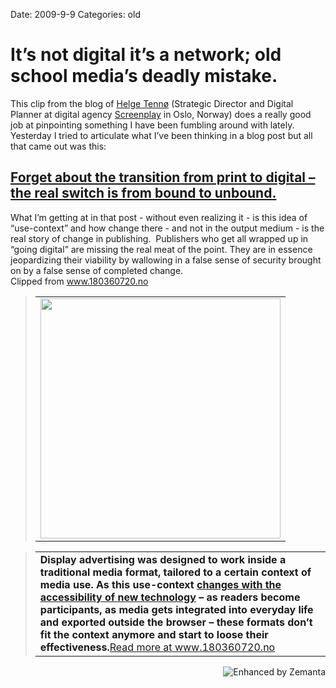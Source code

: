 Date: 2009-9-9
Categories: old

# It’s not digital it’s a network; old school media’s deadly mistake.

<div class="Clog_Commentary_Wrap">
<div class="Clog_Post_Text">

This clip from the blog of  <a class="zem_slink" title="Helge Tennø" rel="homepage" href="http://www.slideshare.net/helgetenno">Helge Tennø</a> (Strategic Director and Digital Planner at digital agency <a title="Screenplay" href="http://screenplay.no/">Screenplay</a> in Oslo, Norway) does a really good job at pinpointing something I have been fumbling around with lately.  Yesterday I tried to articulate what I’ve been thinking in a blog post but all that came out was this:
<h2 class="post_name"><a href="http://mturro.com/2009/09/08/not-print-to-digital-bound-to-unbound/">Forget about the transition from print to digital – the real switch is from bound to unbound.</a></h2>
What I’m getting at in that post - without even realizing it - is this idea of “use-context” and how change there - and not in the output medium - is the real story of change in publishing.  Publishers who get all wrapped up in “going digital” are missing the real meat of the point. They are in essence jeopardizing their viability by wallowing in a false sense of security brought on by a false sense of completed change.

</div>
</div>
<div class="Clog_Content_Outer"><!-- BEGIN_CLOG_CONTENT ID: reload CLOGS.CLIPMARKS.COM -->
<div class="Clog_Top_Wrap">
<div class="Clog_Source_First"><span>Clipped from <a title="http://www.180360720.no/index.php/archive/how-much-is-irrelevant/" rel="clipsource" href="http://www.180360720.no/index.php/archive/how-much-is-irrelevant/">www.180360720.no</a></span></div>
</div>
<div class="Clog_Middle_Wrap">
<blockquote class="Clog_Content_Item" cite="http://www.180360720.no/index.php/archive/how-much-is-irrelevant/">
<table cellspacing="0" cellpadding="0">
<tbody>
<tr>
<td>
<div class="Clog_Content_Item_Image"><img src="http://content9.clipmarks.com/clog_clip_cache/amplify.com/33DEF212-0ECA-4ECF-85FC-EE031F20701D/BBAAFB46-A167-43F7-A675-542139F8F37A" alt="" width="384" /></div></td>
</tr>
</tbody>
</table>
</blockquote>
<blockquote class="Clog_Content_Item" cite="http://www.180360720.no/index.php/archive/how-much-is-irrelevant/">
<table cellspacing="0" cellpadding="0">
<tbody>
<tr>
<td><strong>Display advertising was designed to work inside a traditional media format, tailored to a certain context of media use. As this use-context <a rel="nofollow" href="http://www.180360720.no/index.php/archive/bridging-the-gap-between-technology-and-behavior/">changes with the accessibility of new technology</a> – as readers become participants, as media gets integrated into everyday life and exported outside the browser – these formats don’t fit the context anymore and start to loose their effectiveness.</strong><span class="Clog_Source_Button"><a title="http://www.180360720.no/index.php/archive/how-much-is-irrelevant/" rel="clipsource" href="http://www.180360720.no/index.php/archive/how-much-is-irrelevant/">Read more at www.180360720.no</a></span></td>
</tr>
</tbody>
</table>
</blockquote>
</div>
<div class="Clog_Bottom_Wrap"></div>
</div>
<div class="zemanta-pixie" style="margin-top: 10px; height: 15px;"><a class="zemanta-pixie-a" title="Enhanced by Zemanta" href="http://www.zemanta.com/"><img class="zemanta-pixie-img" style="border: none; float: right;" src="http://img.zemanta.com/zemified_e.png?x-id=d3f5b216-e0d8-43db-85b5-9c049711a645" alt="Enhanced by Zemanta" /></a><span class="zem-script more-related pretty-attribution"><script src="http://static.zemanta.com/readside/loader.js" type="text/javascript"></script></span></div>
